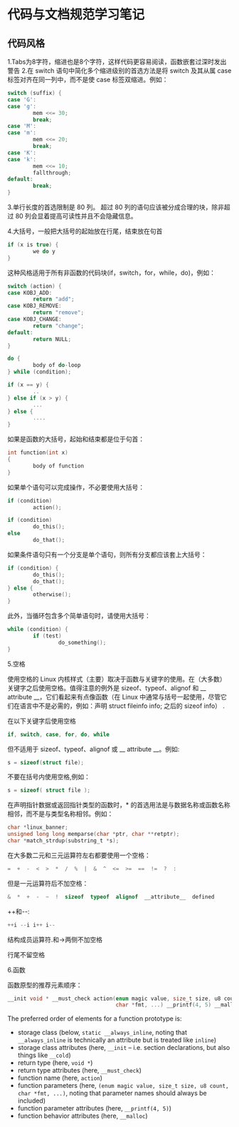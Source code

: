 # 代码与文档规范学习笔记
## 代码风格
1.Tabs为8字符，缩进也是8个字符，这样代码更容易阅读，函数嵌套过深时发出警告
2.在 switch 语句中简化多个缩进级别的首选方法是将 switch 及其从属 case 标签对齐在同一列中，而不是使 case 标签双缩进。例如：

```c
switch (suffix) {
case 'G':
case 'g':
        mem <<= 30;
        break;
case 'M':
case 'm':
        mem <<= 20;
        break;
case 'K':
case 'k':
        mem <<= 10;
        fallthrough;
default:
        break;
}
```

3.单行长度的首选限制是 80 列。 超过 80 列的语句应该被分成合理的块，除非超过 80 列会显着提高可读性并且不会隐藏信息。

4.大括号，一般把大括号的起始放在行尾，结束放在句首

```c
if (x is true) {
        we do y
}
```

这种风格适用于所有非函数的代码块(if，switch，for，while，do)，例如：

```c
switch (action) {
case KOBJ_ADD:
        return "add";
case KOBJ_REMOVE:
        return "remove";
case KOBJ_CHANGE:
        return "change";
default:
        return NULL;
}
```

```c
do {
        body of do-loop
} while (condition);
```

```c
if (x == y) {
        ..
} else if (x > y) {
        ...
} else {
        ....
}
```

如果是函数的大括号，起始和结束都是位于句首：

```c
int function(int x)
{
        body of function
}
```

如果单个语句可以完成操作，不必要使用大括号：

```c
if (condition)
        action();
```

```c
if (condition)
        do_this();
else
        do_that();
```

如果条件语句只有一个分支是单个语句，则所有分支都应该套上大括号：

```c
if (condition) {
        do_this();
        do_that();
} else {
        otherwise();
}
```

此外，当循环包含多个简单语句时，请使用大括号：

```c
while (condition) {
        if (test)
                do_something();
}
```

5.空格

使用空格的 Linux 内核样式（主要）取决于函数与关键字的使用。在（大多数）关键字之后使用空格。值得注意的例外是 sizeof、typeof、alignof 和 __ attribute __，它们看起来有点像函数（在 Linux 中通常与括号一起使用，尽管它们在语言中不是必需的，例如：声明 struct fileinfo info; 之后的 sizeof info） .

在以下关键字后使用空格

```c
if, switch, case, for, do, while
```

但不适用于 sizeof、typeof、alignof 或 __ attribute __。例如:

```c
s = sizeof(struct file);
```

不要在括号内使用空格,例如：

```c
s = sizeof( struct file );
```

在声明指针数据或返回指针类型的函数时，* 的首选用法是与数据名称或函数名称相邻，而不是与类型名称相邻。例如：

```c
char *linux_banner;
unsigned long long memparse(char *ptr, char **retptr);
char *match_strdup(substring_t *s);
```

在大多数二元和三元运算符左右都要使用一个空格：

```c
=  +  -  <  >  *  /  %  |  &  ^  <=  >=  ==  !=  ?  :
```

但是一元运算符后不加空格：

```c
&  *  +  -  ~  !  sizeof  typeof  alignof  __attribute__  defined
```

++和--:

```c
++i --i i++ i--
```

结构成员运算符.和->两侧不加空格

行尾不留空格

6.函数

函数原型的推荐元素顺序：

```c
__init void * __must_check action(enum magic value, size_t size, u8 count,
                                  char *fmt, ...) __printf(4, 5) __malloc;
```

The preferred order of elements for a function prototype is:

- storage class (below, `static __always_inline`, noting that `__always_inline` is technically an attribute but is treated like `inline`)
- storage class attributes (here, `__init` – i.e. section declarations, but also things like `__cold`)
- return type (here, `void *`)
- return type attributes (here, `__must_check`)
- function name (here, `action`)
- function parameters (here, `(enum magic value, size_t size, u8 count, char *fmt, ...)`, noting that parameter names should always be included)
- function parameter attributes (here, `__printf(4, 5)`)
- function behavior attributes (here, `__malloc`)



